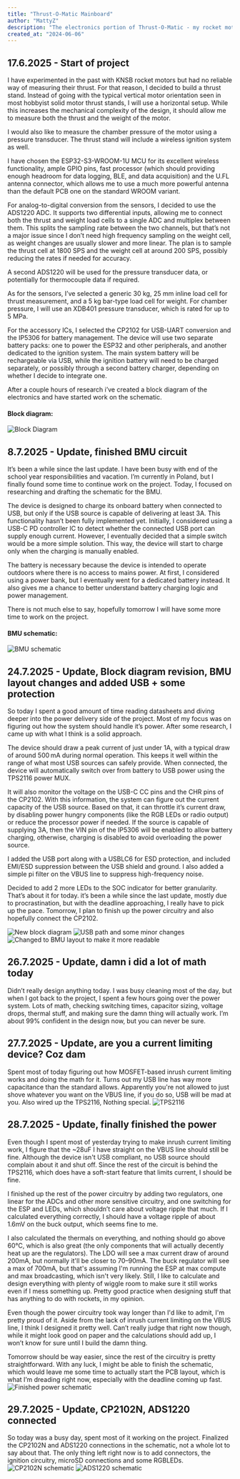```yaml
---
title: "Thrust-O-Matic Mainboard"
author: "MattyZ"
description: "The electronics portion of Thrust-O-Matic - my rocket motor thrust stand project."
created_at: "2024-06-06"
---
```


## 17.6.2025 - Start of project
I have experimented in the past with KNSB rocket motors but had no reliable way of measuring their thrust. For that reason, I decided to build a thrust stand. Instead of going with the typical vertical motor orientation seen in most hobbyist solid motor thrust stands, I will use a horizontal setup. While this increases the mechanical complexity of the design, it should allow me to measure both the thrust and the weight of the motor.

I would also like to measure the chamber pressure of the motor using a pressure transducer. The thrust stand will include a wireless ignition system as well.

I have chosen the ESP32-S3-WROOM-1U MCU for its excellent wireless functionality, ample GPIO pins, fast processor (which should providing enough headroom for data logging, BLE, and data acquisition) and the U.FL antenna connector, which allows me to use a much more powerful antenna than the default PCB one on the standard WROOM variant.

For analog-to-digital conversion from the sensors, I decided to use the ADS1220 ADC. It supports two differential inputs, allowing me to connect both the thrust and weight load cells to a single ADC and multiplex between them. This splits the sampling rate between the two channels, but that’s not a major issue since I don’t need high frequency sampling on the weight cell, as weight changes are usually slower and more linear. The plan is to sample the thrust cell at 1800 SPS and the weight cell at around 200 SPS, possibly reducing the rates if needed for accuracy.

A second ADS1220 will be used for the pressure transducer data, or potentially for thermocouple data if required.

As for the sensors, I’ve selected a generic 30 kg, 25 mm inline load cell for thrust measurement, and a 5 kg bar-type load cell for weight. For chamber pressure, I will use an XDB401 pressure transducer, which is rated for up to 5 MPa.

For the accessory ICs, I selected the CP2102 for USB-UART conversion and the IP5306 for battery management. The device will use two separate battery packs: one to power the ESP32 and other peripherals, and another dedicated to the ignition system. The main system battery will be rechargeable via USB, while the ignition battery will need to be charged separately, or possibly through a second battery charger, depending on whether I decide to integrate one.

After a couple hours of research i’ve created a block diagram of the electronics and have started work on the schematic.

#### Block diagram:
![Block Diagram](https://hc-cdn.hel1.your-objectstorage.com/s/v3/ad1050f0f4cdaa7833b0d3583ed547c1f04eebf5_image.png)


## 8.7.2025 - Update, finished BMU circuit
It’s been a while since the last update. I have been busy with end of the school year responsibilities and vacation. I’m currently in Poland, but I finally found some time to continue work on the project. Today, I focused on researching and drafting the schematic for the BMU.

The device is designed to charge its onboard battery when connected to USB, but only if the USB source is capable of delivering at least 3A. This functionality hasn’t been fully implemented yet. Initially, I considered using a USB-C PD controller IC to detect whether the connected USB port can supply enough current. However, I eventually decided that a simple switch would be a more simple solution. This way, the device will start to charge only when the charging is manually enabled.

The battery is necessary because the device is intended to operate outdoors where there is no access to mains power. At first, I considered using a power bank, but I eventually went for a dedicated battery instead. It also gives me a chance to better understand battery charging logic and power management.

There is not much else to say, hopefully tomorrow I will have some more time to work on the project.

#### BMU schematic:
![BMU schematic](https://hc-cdn.hel1.your-objectstorage.com/s/v3/0bf70f7e9a7e821279a5e142fa11d75b07970837_image.png)


## 24.7.2025 - Update, Block diagram revision, BMU layout changes and added USB + some protection
So today I spent a good amount of time reading datasheets and diving deeper into the power delivery side of the project. Most of my focus was on figuring out how the system should handle it’s power. After some research, I came up with what I think is a solid approach.

The device should draw a peak current of just under 1A, with a typical draw of around 500 mA during normal operation. This keeps it well within the range of what most USB sources can safely provide. When connected, the device will automatically switch over from battery to USB power using the TPS2116 power MUX.

It will also monitor the voltage on the USB-C CC pins and the CHR pins of the CP2102. With this information, the system can figure out the current capacity of the USB source. Based on that, it can throttle it’s current draw, by disabling power hungry components (like the RGB LEDs or radio output) or reduce the processor power if needed. If the source is capable of supplying 3A, then the VIN pin of the IP5306 will be enabled to allow battery charging, otherwise, charging is disabled to avoid overloading the power source.

I added the USB port along with a USBLC6 for ESD protection, and included EMI/ESD suppression between the USB shield and ground. I also added a simple pi filter on the VBUS line to suppress high-frequency noise.

Decided to add 2 more LEDs to the SOC indicator for better granularity. That’s about it for today. it’s been a while since the last update, mostly due to procrastination, but with the deadline approaching, I really have to pick up the pace. Tomorrow, I plan to finish up the power circuitry and also hopefully connect the CP2102.

![New block diagram](https://hc-cdn.hel1.your-objectstorage.com/s/v3/bbaa5b2785fe36aa1492deabeb4fdb3550108e6f_block_diagram.png)
![USB path and some minor changes](https://hc-cdn.hel1.your-objectstorage.com/s/v3/b591260be96d52a30e19298110aa1b396e16f12c_main.png)
![Changed to BMU layout to make it more readable](https://hc-cdn.hel1.your-objectstorage.com/s/v3/70f88f490d9c3e2df8fd7838451364e0782709c9_bmu.png)

## 26.7.2025 - Update, damn i did a lot of math today
Didn’t really design anything today. I was busy cleaning most of the day, but when I got back to the project, I spent a few hours going over the power system. Lots of math, checking switching times, capacitor sizing, voltage drops, thermal stuff, and making sure the damn thing will actually work. I’m about 99% confident in the design now, but you can never be sure.

## 27.7.2025 - Update, are you a current limiting device? Coz dam
Spent most of today figuring out how MOSFET-based inrush current limiting works and doing the math for it. Turns out my USB line has way more capacitance than the standard allows. Apparently you're not allowed to just shove whatever you want on the VBUS line, if you do so, USB will be mad at you. Also wired up the TPS2116, Nothing special.
![TPS2116](https://hc-cdn.hel1.your-objectstorage.com/s/v3/6b812e779c88425ae6f345eb355c1afd335647b9_image.png)

## 28.7.2025 - Update, finally finished the power
Even though I spent most of yesterday trying to make inrush current limiting work, I figure that the ~28uF I have straight on the VBUS line should still be fine. Although the device isn't USB compliant, no USB source should complain about it and shut off. Since the rest of the circuit is behind the TPS2116, which does have a soft-start feature that limits current, I should be fine.

I finished up the rest of the power circuitry by adding two regulators, one linear for the ADCs and other more sensitive circuitry, and one switching for the ESP and LEDs, which shouldn’t care about voltage ripple that much. If I calculated everything correctly, I should have a voltage ripple of about 1.6mV on the buck output, which seems fine to me.

I also calculated the thermals on everything, and nothing should go above 60°C, which is also great (the only components that will actually decently heat up are the regulators). The LDO will see a max current draw of around 200mA, but normally it'll be closer to 70–90mA. The buck regulator will see a max of 700mA, but that's assuming I'm running the ESP at max compute and max broadcasting, which isn't very likely. Still, I like to calculate and design everything with plenty of wiggle room to make sure it still works even if I mess something up. Pretty good practice when designing stuff that has anything to do with rockets, in my opinion.

Even though the power circuitry took way longer than I'd like to admit, I'm pretty proud of it. Aside from the lack of inrush current limiting on the VBUS line, I think I designed it pretty well. Can’t really judge that right now though, while it might look good on paper and the calculations should add up, I won’t know for sure until I build the damn thing.

Tomorrow should be way easier, since the rest of the circuitry is pretty straightforward. With any luck, I might be able to finish the schematic, which would leave me some time to actually start the PCB layout, which is what I’m dreading right now, especially with the deadline coming up fast.
![Finished power schematic](https://hc-cdn.hel1.your-objectstorage.com/s/v3/c93e7ed0cc80505364b9fffd4093fa366432da03_schematic_tom-v2-mainboard_2025-07-28.png)

## 29.7.2025 - Update, CP2102N, ADS1220 connected
So today was a busy day, spent most of it working on the project. Finalized the CP2102N and ADS1220 connections in the schematic, not a whole lot to say about that. The only thing left right now is to add connectors, the ignition circuitry, microSD connections and some RGBLEDs.
![CP2102N schematic](https://hc-cdn.hel1.your-objectstorage.com/s/v3/434e101af2047d712049f544468f78d4abb0cc25_cp2102n-usb-uart.png)
![ADS1220 schematic](https://hc-cdn.hel1.your-objectstorage.com/s/v3/045660deb062a4b928184f102059a0ce60cc2326_ads1220.png)
